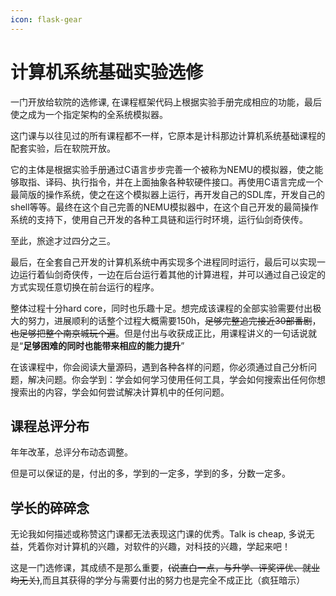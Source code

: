 ```yaml
---
icon: flask-gear
---
```


# 计算机系统基础实验选修

一门开放给软院的选修课, 在课程框架代码上根据实验手册完成相应的功能，最后使之成为一个指定架构的全系统模拟器。

这门课与以往见过的所有课程都不一样，它原本是计科那边计算机系统基础课程的配套实验，后在软院开放。

它的主体是根据实验手册通过C语言步步完善一个被称为NEMU的模拟器，使之能够取指、译码、执行指令，并在上面抽象各种软硬件接口。再使用C语言完成一个最简版的操作系统，使之在这个模拟器上运行，再开发自己的SDL库，开发自己的shell等等。最终在这个自己完善的NEMU模拟器中，在这个自己开发的最简操作系统的支持下，使用自己开发的各种工具链和运行时环境，运行仙剑奇侠传。

至此，旅途才过四分之三。

最后，在全套自己开发的计算机系统中再实现多个进程同时运行，最后可以实现一边运行着仙剑奇侠传，一边在后台运行着其他的计算进程，并可以通过自己设定的方式实现任意切换在前台运行的程序。

整体过程十分hard core，同时也乐趣十足。想完成该课程的全部实验需要付出极大的努力，进展顺利的话整个过程大概需要150h，~~足够完整追完接近30部番剧~~，~~也足够把整个南京城玩个遍~~。但是付出与收获成正比，用课程讲义的一句话说就是“**足够困难的同时也能带来相应的能力提升**”

在该课程中，你会阅读大量源码，遇到各种各样的问题，你必须通过自己分析问题，解决问题。你会学到：学会如何学习使用任何工具，学会如何搜索出任何你想搜索出的内容，学会如何尝试解决计算机中的任何问题。

## 课程总评分布

年年改革，总评分布动态调整。

但是可以保证的是，付出的多，学到的一定多，学到的多，分数一定多。

## 学长的碎碎念

无论我如何描述或称赞这门课都无法表现这门课的优秀。Talk is cheap, 多说无益，凭着你对计算机的兴趣，对软件的兴趣，对科技的兴趣，学起来吧！

这是一门选修课，其成绩不是那么重要，~~(说直白一点，与升学、评奖评优、就业均无关)~~,而且其获得的学分与需要付出的努力也是完全不成正比（疯狂暗示）
